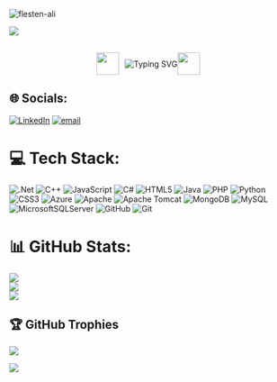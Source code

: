 
<p align="left"> <img src="https://komarev.com/ghpvc/?username=flesten-ali&label=Profile%20views&color=0e75b6&style=flat" alt="flesten-ali" /> </p>




<image src="https://user-images.githubusercontent.com/82146140/177695541-fbee7a11-8763-49a8-a520-416cc9a5b97c.svg"/>
<div style="display: flex; justify-content: center; align-items: center; width: 100%; margin-top: 30px;">
<image src="https://camo.githubusercontent.com/ac07a65a01b50154c7f050daf0b4172e88261fc205b75eae5b6c09f6f4295e35/68747470733a2f2f656d6f6a692e646973636f72642e73742f656d6f6a69732f37363862313038642d323734662d346634342d613633342d3834373762313665666365372e676966" width="40" style="margin-right: 10px;" />

  <img src="https://readme-typing-svg.demolab.com?font=Fira+Code&weight=500&pause=100&center=true&vCenter=true&width=435&lines=Welcome!;I'm+Falastin+Bawaqna." alt="Typing SVG" />


<image src="https://camo.githubusercontent.com/ac07a65a01b50154c7f050daf0b4172e88261fc205b75eae5b6c09f6f4295e35/68747470733a2f2f656d6f6a692e646973636f72642e73742f656d6f6a69732f37363862313038642d323734662d346634342d613633342d3834373762313665666365372e676966" width="40" style="margin-right: 10px;" />
</div>

## 🌐 Socials:
[![LinkedIn](https://img.shields.io/badge/LinkedIn-%230077B5.svg?logo=linkedin&logoColor=white)](https://www.linkedin.com/in/falastin-bawaqna-71178623a/)
[![email](https://img.shields.io/badge/Email-D14836?logo=gmail&logoColor=white)](mailto:flesten.ali@gmail.com)


# 💻 Tech Stack:
![.Net](https://img.shields.io/badge/.NET-5C2D91?style=for-the-badge&logo=.net&logoColor=white)
![C++](https://img.shields.io/badge/c++-%2300599C.svg?style=for-the-badge&logo=c%2B%2B&logoColor=white) ![JavaScript](https://img.shields.io/badge/javascript-%23323330.svg?style=for-the-badge&logo=javascript&logoColor=%23F7DF1E) ![C#](https://img.shields.io/badge/c%23-%23239120.svg?style=for-the-badge&logo=csharp&logoColor=white) ![HTML5](https://img.shields.io/badge/html5-%23E34F26.svg?style=for-the-badge&logo=html5&logoColor=white) ![Java](https://img.shields.io/badge/java-%23ED8B00.svg?style=for-the-badge&logo=openjdk&logoColor=white) ![PHP](https://img.shields.io/badge/php-%23777BB4.svg?style=for-the-badge&logo=php&logoColor=white) ![Python](https://img.shields.io/badge/python-3670A0?style=for-the-badge&logo=python&logoColor=ffdd54) ![CSS3](https://img.shields.io/badge/css3-%231572B6.svg?style=for-the-badge&logo=css3&logoColor=white) ![Azure](https://img.shields.io/badge/azure-%230072C6.svg?style=for-the-badge&logo=microsoftazure&logoColor=white)  ![Apache](https://img.shields.io/badge/apache-%23D42029.svg?style=for-the-badge&logo=apache&logoColor=white) ![Apache Tomcat](https://img.shields.io/badge/apache%20tomcat-%23F8DC75.svg?style=for-the-badge&logo=apache-tomcat&logoColor=black) ![MongoDB](https://img.shields.io/badge/MongoDB-%234ea94b.svg?style=for-the-badge&logo=mongodb&logoColor=white) ![MySQL](https://img.shields.io/badge/mysql-4479A1.svg?style=for-the-badge&logo=mysql&logoColor=white) ![MicrosoftSQLServer](https://img.shields.io/badge/Microsoft%20SQL%20Server-CC2927?style=for-the-badge&logo=microsoft%20sql%20server&logoColor=white) ![GitHub](https://img.shields.io/badge/github-%23121011.svg?style=for-the-badge&logo=github&logoColor=white) ![Git](https://img.shields.io/badge/git-%23F05033.svg?style=for-the-badge&logo=git&logoColor=white)

# 📊 GitHub Stats:

![](https://github-readme-stats.vercel.app/api?username=flesten-ali&theme=react&hide_border=false&include_all_commits=true&count_private=false)<br/>
![](https://nirzak-streak-stats.vercel.app/?user=flesten-ali&theme=react&hide_border=false)<br/>
![](https://github-readme-stats.vercel.app/api/top-langs/?username=flesten-ali&theme=react&hide_border=false&include_all_commits=true&count_private=false&layout=compact)

## 🏆 GitHub Trophies

![](https://github-profile-trophy.vercel.app/?username=flesten-ali&theme=nord&no-frame=false&no-bg=true&margin-w=4)

  
</p>
 

<img src="https://raw.githubusercontent.com/Trilokia/Trilokia/379277808c61ef204768a61bbc5d25bc7798ccf1/bottom_header.svg" />
